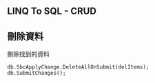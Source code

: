 LINQ To SQL - CRUD
------


## 刪除資料
刪除找到的資料

    db.SbcApplyChange.DeleteAllOnSubmit(delItems);
    db.SubmitChanges();
